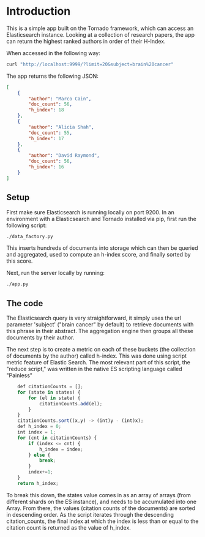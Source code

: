 # Introduction

This is a simple app built on the Tornado framework, which can access an Elasticsearch instance. Looking at a collection of research papers, the app can return the highest ranked authors in order of their H-Index.

When accessed in the following way:

```bash
curl "http://localhost:9999/?limit=20&subject=brain%20cancer"
```

The app returns the following JSON:
```json
[
    {
        "author": "Marco Cain",
        "doc_count": 56,
        "h_index": 18
    },
    {
        "author": "Alicia Shah",
        "doc_count": 55,
        "h_index": 17
    },
    {
        "author": "David Raymond",
        "doc_count": 56,
        "h_index": 16
    }
]
```


## Setup

First make sure Elasticsearch is running locally on port 9200. In an environment with a Elasticsearch and Tornado installed via pip, first run the following script:


```bash
./data_factory.py
```

This inserts hundreds of documents into storage which can then be queried and aggregated, used to compute an h-index score, and finally sorted by this score.

Next, run the server locally by running:

```bash
./app.py
```

## The code
The Elasticsearch query is very straightforward, it simply uses the url parameter 'subject' ("brain cancer" by default) to retrieve documents with this phrase in their abstract. The aggregation engine then groups all these documents by their author.

The next step is to create a metric on each of these buckets (the collection of documents by the author) called h-index. This was done using script metric feature of Elastic Search. The most relevant part of this script, the "reduce script," was written in the native ES scripting language called "Painless"
```javascript
    def citationCounts = [];
    for (state in states) {
        for (el in state) {
            citationCounts.add(el);
        }
    }
    citationCounts.sort((x,y) -> (int)y - (int)x);
    def h_index = 0;
    int index = 1;
    for (cnt in citationCounts) {
        if (index <= cnt) {
            h_index = index;
        } else {
            break;
        }
        index+=1;
    }
    return h_index;
```

To break this down, the states value comes in as an array of arrays (from different shards on the ES instance), and needs to be accumulated into one Array. From there, the values (citation counts of the documents) are sorted in descending order. As the script iterates through the descending citation_counts, the final index at which the index is less than or equal to the citation count is returned as the value of h_index.
